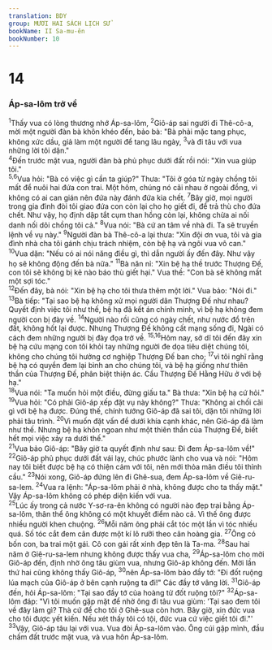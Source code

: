 ```yaml
---
translation: BDY
group: MƯƠI HAI SÁCH LỊCH SỬ
bookName: II Sa-mu-ên 
bookNumber: 10
---
```


<div class="title"><h1>14</h1><h3>Áp-sa-lôm trở về</h3></div>
<span class="verse 2sa_14_1"><sup>1</sup>Thấy vua có lòng thương nhớ Áp-sa-lôm, </span>
<span class="verse 2sa_14_2"><sup>2</sup>Giô-áp sai người đi Thê-cô-a, mời một người đàn bà khôn khéo đến, bảo bà: &#34;Bà phải mặc tang phục, không xức dầu, giả làm một người để tang lâu ngày, </span>
<span class="verse 2sa_14_3"><sup>3</sup>và đi tâu với vua những lời tôi dặn.&#34;<br/></span>
<span class="verse 2sa_14_4"><sup>4</sup>Đến trước mặt vua, người đàn bà phủ phục dưới đất rồi nói: &#34;Xin vua giúp tôi.&#34;<br/></span>
<span class="verse 2sa_14_5 2sa_14_6"><sup>5,6</sup>Vua hỏi: &#34;Bà có việc gì cần ta giúp?&#34; Thưa: &#34;Tôi ở góa từ ngày chồng tôi mất để nuôi hai đứa con trai. Một hôm, chúng nó cãi nhau ở ngoài đồng, vì không có ai can gián nên đứa này đánh đứa kia chết. </span>
<span class="verse 2sa_14_7"><sup>7</sup>Bây giờ, mọi người trong gia đình đòi tôi giao đứa con còn lại cho họ giết đi, để trả thù cho đứa chết. Như vậy, họ định dập tắt cụm than hồng còn lại, không chừa ai nối danh nối dõi chồng tôi cả.&#34; </span>
<span class="verse 2sa_14_8"><sup>8</sup>Vua nói: &#34;Bà cứ an tâm về nhà đi. Ta sẽ truyền lệnh về vụ này.&#34; </span>
<span class="verse 2sa_14_9"><sup>9</sup>Người đàn bà Thê-cô-a lại thưa: &#34;Xin đội ơn vua, tôi và gia đình nhà cha tôi gánh chịu trách nhiệm, còn bệ hạ và ngôi vua vô can.&#34; </span>
<span class="verse 2sa_14_10"><sup>10</sup>Vua dặn: &#34;Nếu có ai nói năng điều gì, thì dẫn người ấy đến đây. Như vậy họ sẽ không động đến bà nữa.&#34; </span>
<span class="verse 2sa_14_11"><sup>11</sup>Bà năn nỉ: &#34;Xin bệ hạ thề trước Thượng Đế, con tôi sẽ không bị kẻ nào báo thù giết hại.&#34; Vua thề: &#34;Con bà sẽ không mất một sợi tóc.&#34;<br/></span>
<span class="verse 2sa_14_12"><sup>12</sup>Đến đây, bà nói: &#34;Xin bệ hạ cho tôi thưa thêm một lời.&#34; Vua bảo: &#34;Nói đi.&#34; </span>
<span class="verse 2sa_14_13"><sup>13</sup>Bà tiếp: &#34;Tại sao bệ hạ không xử mọi người dân Thượng Đế như nhau? Quyết định việc tôi như thế, bệ hạ đã kết án chính mình, vì bệ hạ không đem người con bị đày về. </span>
<span class="verse 2sa_14_14"><sup>14</sup>Người nào rồi cũng có ngày chết, như nước đổ trên đất, không hốt lại được. Nhưng Thượng Đế không cất mạng sống đi, Ngài có cách đem những người bị đày đọa trở về. </span>
<span class="verse 2sa_14_15 2sa_14_16"><sup>15,16</sup>Hôm nay, sở dĩ tôi đến đây xin bệ hạ cứu mạng con tôi khỏi tay những người đe dọa tiêu diệt chúng tôi, không cho chúng tôi hưởng cơ nghiệp Thượng Đế ban cho; </span>
<span class="verse 2sa_14_17"><sup>17</sup>vì tôi nghĩ rằng bệ hạ có quyền đem lại bình an cho chúng tôi, và bệ hạ giống như thiên thần của Thượng Đế, phân biệt thiện ác. Cầu Thượng Đế Hằng Hữu ở với bệ hạ.&#34;<br/></span>
<span class="verse 2sa_14_18"><sup>18</sup>Vua nói: &#34;Ta muốn hỏi một điều, đừng giấu ta.&#34; Bà thưa: &#34;Xin bệ hạ cứ hỏi.&#34; </span>
<span class="verse 2sa_14_19"><sup>19</sup>Vua hỏi: &#34;Có phải Giô-áp xếp đặt vụ này không?&#34; Thưa: &#34;Không ai chối cãi gì với bệ hạ được. Đúng thế, chính tướng Giô-áp đã sai tôi, dặn tôi những lời phải tâu trình. </span>
<span class="verse 2sa_14_20"><sup>20</sup>Vì muốn đặt vấn đề dưới khía cạnh khác, nên Giô-áp đã làm như thế. Nhưng bệ hạ khôn ngoan như một thiên thần của Thượng Đế, biết hết mọi việc xảy ra dưới thế.&#34;<br/></span>
<span class="verse 2sa_14_21"><sup>21</sup>Vua bảo Giô-áp: &#34;Bây giờ ta quyết định như sau: Đi đem Áp-sa-lôm về!&#34; </span>
<span class="verse 2sa_14_22"><sup>22</sup>Giô-áp phủ phục dưới đất vái lạy, chúc phước lành cho vua và nói: &#34;Hôm nay tôi biết được bệ hạ có thiện cảm với tôi, nên mới thỏa mãn điều tôi thỉnh cầu.&#34; </span>
<span class="verse 2sa_14_23"><sup>23</sup>Nói xong, Giô-áp đứng lên đi Ghê-sua, đem Áp-sa-lôm về Giê-ru-sa-lem. </span>
<span class="verse 2sa_14_24"><sup>24</sup>Vua ra lệnh: &#34;Áp-sa-lôm phải ở nhà, không được cho ta thấy mặt.&#34; Vậy Áp-sa-lôm không có phép diện kiến với vua.<br/></span>
<span class="verse 2sa_14_25"><sup>25</sup>Lúc ấy trong cả nước Y-sơ-ra-ên không có người nào đẹp trai bằng Áp-sa-lôm, thân thể ông không có một khuyết điểm nào cả. Vì thế ông được nhiều người khen chuộng. </span>
<span class="verse 2sa_14_26"><sup>26</sup>Mỗi năm ông phải cắt tóc một lần vì tóc nhiều quá. Số tóc cắt đem cân được một kí lô rưỡi theo cân hoàng gia. </span>
<span class="verse 2sa_14_27"><sup>27</sup>Ông có bốn con, ba trai một gái. Cô con gái rất xinh đẹp tên là Ta-ma. </span>
<span class="verse 2sa_14_28"><sup>28</sup>Sau hai năm ở Giê-ru-sa-lem nhưng không được thấy vua cha, </span>
<span class="verse 2sa_14_29"><sup>29</sup>Áp-sa-lôm cho mời Giô-áp đến, định nhờ ông tâu giùm vua, nhưng Giô-áp không đến. Mời lần thứ hai cũng không thấy Giô-áp, </span>
<span class="verse 2sa_14_30"><sup>30</sup>nên Áp-sa-lôm bảo đầy tớ: &#34;Đi đốt ruộng lúa mạch của Giô-áp ở bên cạnh ruộng ta đi!&#34; Các đầy tớ vâng lời. </span>
<span class="verse 2sa_14_31"><sup>31</sup>Giô-áp đến, hỏi Áp-sa-lôm: &#34;Tại sao đầy tớ của hoàng tử đốt ruộng tôi?&#34; </span>
<span class="verse 2sa_14_32"><sup>32</sup>Áp-sa-lôm đáp: &#34;Vì tôi muốn gặp mặt để nhờ ông đi tâu vua giùm: &#39;Tại sao đem tôi về đây làm gì? Thà cứ để cho tôi ở Ghê-sua còn hơn. Bây giờ, xin đức vua cho tôi được yết kiến. Nếu xét thấy tôi có tội, đức vua cứ việc giết tôi đi.&#34;&#39;<br/></span>
<span class="verse 2sa_14_33"><sup>33</sup>Vậy, Giô-áp tâu lại với vua. Vua đòi Áp-sa-lôm vào. Ông cúi gập mình, đầu chấm đất trước mặt vua, và vua hôn Áp-sa-lôm.</span>

